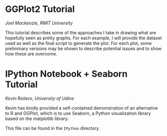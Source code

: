 GGPlot2 Tutorial
================
*Joel Mackenzie, RMIT University*

This tutorial describes some of the approaches I take in drawing what are
hopefully seen as pretty graphs. For each example, I will provide the dataset
used as well as the final script to generate the plot. For each plot, some
preliminary versions may be shown to describe potential issues and to show
how these are overcome.

IPython Notebook + Seaborn Tutorial
===================================
*Kevin Roitero, University of Udine*

Kevin has kindly provided a self-contained demonstration of an alternative
to R and GGPlot, which is to use Seaborn, a Python visualization library
based on the matplotlib library.

This file can be found in the `IPython` directory.
 
